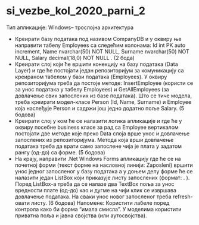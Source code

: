 # si_vezbe_kol_2020_parni_2

Тип апликације: Windows– трослојна архитектура
-	Креирати базу података под називом CompanyDB и у оквиру ње направити табелу Employees са следећим колонама: Id int PK auto increment, Name nvarchar(50) NOT NULL, Surname nvarchar(50) NOT NULL, Salary decimal(18,0) NOT NULL  . (2 бодa)
-	Креирати слој који ће вршити конекцију на базу података (Data Layer) и где ће постојати један репозиторијум за комуникацију са креираном табелом у бази података (Employees). У оквиру репозиторијума треба да постоје методе: InsertEmployee (користи се за унос података у табелу Employees) и GetAllEmployees (за довлачење свих запослених из базе података). Што се тиче модела, треба креирати модел-класe Person (Id, Name, Surname) и Employee која наслеђује Person и садржи још једно додатно поље Salary. (5 бодова)
-	Креирати слој у ком ће се налазити логика апликације и где ће у оквиру посебне business класе за рад са Employee вертикалом постојати две методе које преко Data слоја врше унос и довлачење запослених из репозиторијума. Метода која врши довлачење података треба да врати само запослене чија је плата у задатом рангу (од-до) са форме. (5 бодова)
-	На крају, направити .Net Windows Forms апликацију где ће се на почетној форми (текст форме на насловној линији: Zaposleni) вршити унос једног запосленог у базу података а у доњем делу форме ће се налазити један ListBox који приказује листу запослених (формат: <Id>. <Name> <Surname>). Поред ListBox-а треба да се налазе два TextBox поља за унос вредности плате (од-до) као и дугме на чији клик се извршава довлачење података. На сваки унос новог запосленог треба refresh-овати листу. (6 бодова)
Напомене: Користити лабеле поред контрола како би форма “имала смисла”. У моделима користити приватна поља и јавна својства (или аутосвојства).

